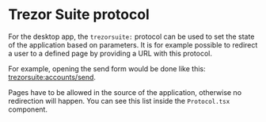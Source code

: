 # Trezor Suite protocol
For the desktop app, the `trezorsuite:` protocol can be used to set the state of the application based on parameters. It is for example possible to redirect a user to a defined page by providing a URL with this protocol.

For example, opening the send form would be done like this: [trezorsuite:accounts/send](trezorsuite:accounts/send).

Pages have to be allowed in the source of the application, otherwise no redirection will happen. You can see this list inside the `Protocol.tsx` component.
